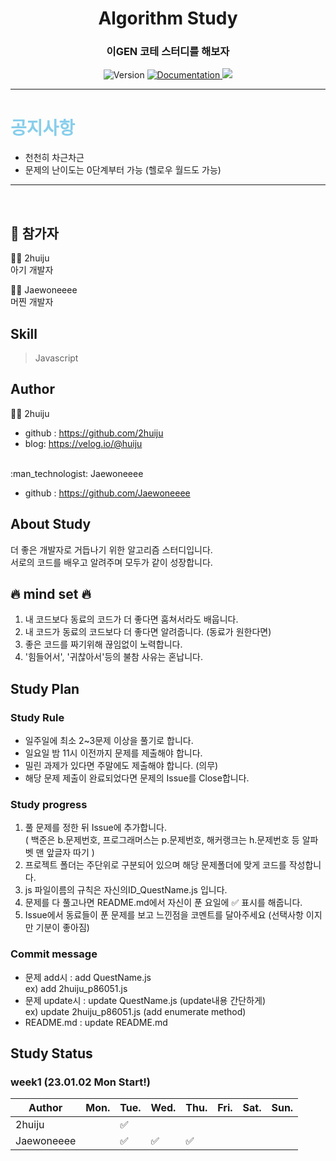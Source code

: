 <h1 align="center"> Algorithm Study </h1>
<h3 align="center">이GEN 코테 스터디를 해보자</h3>
<p align="center">
  <img alt="Version" src="https://img.shields.io/badge/version-1.0-blue.svg?cacheSeconds=2592000" />
  <a href="https://github.com/2huiju/Algorithm-Study" target="_blank">
    <img alt="Documentation" src="https://img.shields.io/badge/documentation-yes-brightgreen.svg" />  </a>
  <a href="https://hits.seeyoufarm.com"><img src="https://hits.seeyoufarm.com/api/count/incr/badge.svg?url=https%3A%2F%2Fgithub.com%2F2huiju%2FAlgorithm-Study&count_bg=%23FF963B&title_bg=%23555555&icon=instacart.svg&icon_color=%23FF9420&title=hits&edge_flat=false"/></a>
</p>

--- 
# <span style="color:skyblue">공지사항</span>
* 천천히 차근차근
* 문제의 난이도는 0단계부터 가능 (헬로우 월드도 가능)
---

<br>


## 🚀 참가자
:woman_technologist:  2huiju
<br>
아기 개발자
<br>

:man_technologist:  Jaewoneeee
<br>
머찐 개발자
<br>

## Skill
> Javascript <br>


## Author

:woman_technologist:  2huiju

* github : https://github.com/2huiju
* blog: https://velog.io/@huiju
<br>
:man_technologist:  Jaewoneeee

* github : https://github.com/Jaewoneeee



## About Study
더 좋은 개발자로 거듭나기 위한 알고리즘 스터디입니다.
<br>
서로의 코드를 배우고 알려주며 모두가 같이 성장합니다.
<br>

## :fire: mind set :fire:
1. 내 코드보다 동료의 코드가 더 좋다면 훔쳐서라도 배웁니다.
2. 내 코드가 동료의 코드보다 더 좋다면 알려줍니다. (동료가 원한다면)
3. 좋은 코드를 짜기위해 끊임없이 노력합니다.
4. '힘들어서', '귀찮아서'등의 불참 사유는 혼납니다.

## Study Plan
### Study Rule
* 일주일에 최소 2~3문제 이상을 풀기로 합니다.
* 일요일 밤 11시 이전까지 문제를 제출해야 합니다.
* 밀린 과제가 있다면 주말에도 제출해야 합니다. (의무)
* 해당 문제 제출이 완료되었다면 문제의 Issue를 Close합니다.

### Study progress
1. 풀 문제를 정한 뒤 Issue에 추가합니다. <br>
( 백준은 b.문제번호, 프로그래머스는 p.문제번호, 해커랭크는 h.문제번호 등 알파벳 맨 앞글자 따기 )
2. 프로젝트 폴더는 주단위로 구분되어 있으며 해당 문제폴더에 맞게 코드를 작성합니다.
3. js 파일이름의 규칙은 자신의ID_QuestName.js 입니다.
4. 문제를 다 풀고나면 README.md에서 자신이 푼 요일에 :white_check_mark: 표시를 해줍니다.
5. Issue에서 동료들이 푼 문제를 보고 느낀점을 코멘트를 달아주세요 (선택사항 이지만 기분이 좋아짐)

### Commit message
* 문제 add시 : add QuestName.js <br>
ex) add 2huiju_p86051.js
* 문제 update시 : update QuestName.js (update내용 간단하게) <br>
ex) update 2huiju_p86051.js (add enumerate method) <br>
* README.md : update README.md


## Study Status
### week1 (23.01.02 Mon Start!)

|Author|Mon.|Tue.|Wed.|Thu.|Fri.|Sat.|Sun.|
|------|---|---|---|---|---|---|---|
|2huiju||:white_check_mark:||||||
|Jaewoneeee||:white_check_mark:|:white_check_mark:|:white_check_mark:||||

<!-- 체크표 양식
### week11 (22.08.15 ~ 22.08.21)
|Author|Mon.|Tue.|Wed.|Thu.|Fri.|Sat.|Sun.|
|------|---|---|---|---|---|---|---|
|2huiju||||||||
-->
